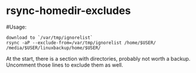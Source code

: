 # rsync-homedir-excludes

#Usage:

    download to `/var/tmp/ignorelist`
    rsync -aP --exclude-from=/var/tmp/ignorelist /home/$USER/ /media/$USER/linuxbackup/home/$USER/

At the start, there is a section with directories, probably not worth a backup. Uncomment those lines to exclude them as well.